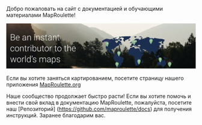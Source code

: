 ---
---

Добро пожаловать на сайт с документацией и обучающими материалами MapRoulette!

![](/media/welcome-index.png)

Если вы хотите заняться картированием, посетите страницу нашего приложения [MapRoulette.org](https://maproulette.org/)

Наше сообщество продолжает быстро расти! Если вы хотите помочь и внести свой вклад в документацию MapRoulette, пожалуйста, посетите наш [Репозиторий] (https://github.com/maproulette/docs) для получения инструкций. Заранее благодарим вас.
